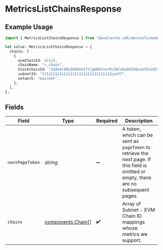 # MetricsListChainsResponse

## Example Usage

```typescript
import { MetricsListChainsResponse } from "@avalanche-sdk/devtools/models/components";

let value: MetricsListChainsResponse = {
  chains: [
    {
      evmChainId: 43114,
      chainName: "c_chain",
      blockchainId: "2q9e4r6Mu3U68nU1fYjgbR6JvwrRx36CohpAX5UQxse55x1Q5",
      subnetId: "11111111111111111111111111111111LpoYY",
      network: "mainnet",
    },
  ],
};
```

## Fields

| Field                                                                                                                                  | Type                                                                                                                                   | Required                                                                                                                               | Description                                                                                                                            |
| -------------------------------------------------------------------------------------------------------------------------------------- | -------------------------------------------------------------------------------------------------------------------------------------- | -------------------------------------------------------------------------------------------------------------------------------------- | -------------------------------------------------------------------------------------------------------------------------------------- |
| `nextPageToken`                                                                                                                        | *string*                                                                                                                               | :heavy_minus_sign:                                                                                                                     | A token, which can be sent as `pageToken` to retrieve the next page. If this field is omitted or empty, there are no subsequent pages. |
| `chains`                                                                                                                               | [components.Chain](../../models/components/chain.md)[]                                                                                 | :heavy_check_mark:                                                                                                                     | Array of Subnet - EVM Chain ID mappings whose metrics we support.                                                                      |